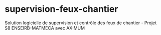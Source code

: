 # supervision-feux-chantier
Solution logicielle de supervision et contrôle des feux de chantier - Projet S8 ENSEIRB-MATMECA avec AXIMUM
